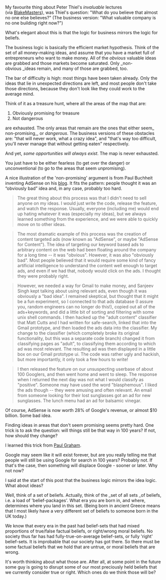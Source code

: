 My favourite thing about Peter Thiel's&nbsp;_invaluable_&nbsp;lectures (via&nbsp;[BlakeMasters](http://blakemasters.tumblr.com/)), was Thiel's question: "What do you believe that almost no one else believes?" (The business version: "What valuable company is no one building right now?")

What's elegant about this is that the logic for business mirrors the logic for beliefs.

The business logic is basically the efficient market hypothesis. Think of the set of all money-making ideas, and assume that you have a market full of entrepreneurs who want to make money. All of the&nbsp;_obvious_&nbsp;valuable ideas are grabbed and those markets become saturated. Only&nbsp;_non-obvious&nbsp;_ideas remain, and many of those are grabbed, too.

The bar of difficulty is high: most things have been taken already. Only the ideas that lie in unexpected directions are left, and most people don't take those directions, because they don't look like they could work to the average mind.&nbsp;

Think of it as a treasure hunt, where all the areas of the map that are:

1.  Obviously promising for treasure
2.  Not dangerous&nbsp;

are exhausted. The only areas that remain are the ones that either&nbsp;seem_ non-promising_, or&nbsp;_dangerous_.&nbsp;The business versions of these obstacles are: "that will never work, what a crazy idea", and "that's way too difficult, you'll never manage that without getting eaten" respectively.

And yet,&nbsp;_some opportunities will always exist_. The map is never exhausted.&nbsp;

You just have to be either fearless (to get over the danger) or unconventional (to go to the areas that seem unpromising).

A nice illustration of the 'non-promising' argument is from Paul Buchheit inventing AdSense on his&nbsp;[blog](http://paulbuchheit.blogspot.co.uk/2009/01/communicating-with-code.html).&nbsp;It fits the pattern: people thought it was an &ldquo;obviously bad&rdquo; idea and, in any case, probably too hard.

> The great thing about this process was that I didn't need to sell anyone on my ideas. I would just write the code, release the feature, and watch the response. Usually, everyone (including me) would end up hating whatever it was (especially my ideas), but we always learned something from the experience, and we were able to quickly move on to other ideas.&nbsp;

> The most dramatic example of this process was the creation of content targeted ads (now known as "AdSense", or maybe "AdSense for Content"). The idea of targeting our keyword based ads to arbitrary content on the web had been floating around the company for a long time -- it was "obvious". However, it was also "obviously bad". Most people believed that it would require some kind of fancy artificial intelligence to understand the content well enough to target ads, and even if we had that, nobody would click on the ads. I thought they were probably right.

> However, we needed a way for Gmail to make money, and Sanjeev Singh kept talking about using relevant ads, even though it was obviously a "bad idea". I remained skeptical, but thought that it might be a fun experiment, so I connected to that ads database (I assure you, random engineers can no longer do this!), copied out all of the ads+keywords, and did a little bit of sorting and filtering with some unix shell commands. I then hacked up the "adult content" classifier that Matt Cutts and I had written for safe-search, linked that into the Gmail prototype, and then loaded the ads data into the classifier. My change to the classifier (which completely broke its original functionality, but this was a separate code branch) changed it from classifying pages as "adult", to classifying them according to which ad was most relevant. The resulting ad was then displayed in a little box on our Gmail prototype ui. The code was rather ugly and hackish, but more importantly, it only took a few hours to write!&nbsp;

> I then released the feature on our unsuspecting userbase of about 100 Googlers, and then went home and went to sleep. The response when I returned the next day was not what I would classify as "positive". Someone may have used the word "blasphemous". I liked the ads though -- they were amusing and often relevant. An email from someone looking for their lost sunglasses got an ad for new sunglasses. The lunch menu had an ad for balsamic vinegar.

Of course, AdSense is now worth 28% of Google's revenue, or almost $10 billion. Some bad idea.

Finding ideas in areas that don't seem promising seems pretty hard. One trick is to ask the question:&nbsp;will things still be that way in 100 years? If not, how should they change?

I learned this trick from&nbsp;[Paul Graham](http://paulgraham.com/ambitious.html).

Google may seem like it will exist forever, but are you really telling me that people will still be using Google for search in 100 years? Probably not. If that's the case, then something will displace Google - sooner or later. Why not now?

I said at the start of this post that the business logic mirrors the idea logic. What about ideas?

Well, think of a set of beliefs. Actually, think of the&nbsp;_set of all sets&nbsp;_of beliefs, i.e. a load of 'belief-packages'. What era you are born in, and where, determines where you land in this set. (Being born in ancient Greece means that I most likely have a very different set of beliefs to someone born in the UK today.)

We know that every era in the past had belief-sets that had mixed proportions of true/false factual beliefs, or right/wrong moral beliefs. No society thus far has had fully-true-on-average belief-sets, or fully 'right' belief-sets. It is improbable that our society has got there. So there must be some factual beliefs that we hold that are untrue, or moral beliefs that are wrong.&nbsp;

It's worth thinking about what those are. After all, at some point in the future some guy is going to disrupt some of our most preciously held beliefs that we currently consider true or right. Which ones do we think those will be?